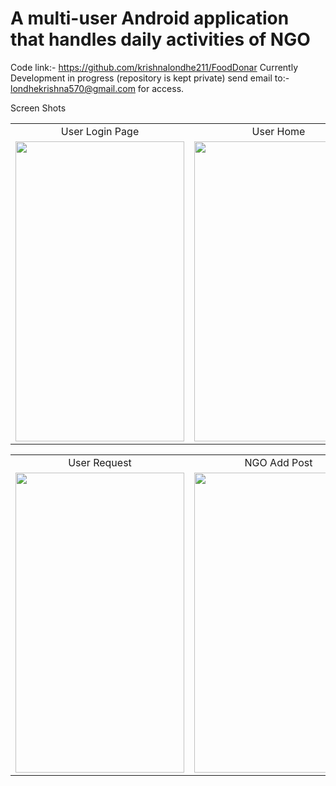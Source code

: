 # A multi-user Android application that handles daily activities of NGO
Code link:- https://github.com/krishnalondhe211/FoodDonar
Currently Development in progress (repository is kept private) send email to:- londhekrishna570@gmail.com for access.

Screen Shots
<table>
  <tr>
    <td align="center">User Login Page</td>
     <td align="center">User Home</td>
     <td align="center">NGO Home</td>
  </tr>
  <tr>
    <td align="center"><img src="https://user-images.githubusercontent.com/46351652/119761353-43323580-bec9-11eb-9d6d-18087f9e7243.jpeg" width=270 height=480></td>
    <td align="center"><img src="https://user-images.githubusercontent.com/46351652/119761585-ad4ada80-bec9-11eb-92d6-90c97022385f.jpeg" width=270 height=480></td>
    <td align="center"><img src="https://user-images.githubusercontent.com/46351652/119761642-cbb0d600-bec9-11eb-8dca-f5e23ed11a5a.jpeg" width=270 height=480></td>
  </tr>
 </table>
	<table>
  <tr>
    <td align="center">User Request</td>
     <td align="center">NGO Add Post</td>
     <td align="center">Notification</td>
  </tr>
  <tr>
    <td align="center"><img src="https://user-images.githubusercontent.com/46351652/119761676-dec3a600-bec9-11eb-9fe4-93371aa96243.jpeg" width=270 height=480></td>
    <td align="center"><img src="https://user-images.githubusercontent.com/46351652/119761800-1d596080-beca-11eb-9fed-523a5c3f7dc9.jpeg" width=270 height=480></td>
    <td align="center"><img src="https://user-images.githubusercontent.com/46351652/119761847-3104c700-beca-11eb-9a71-85bed266a8ec.jpeg" width=270 height=480></td>
  </tr>
 </table>

